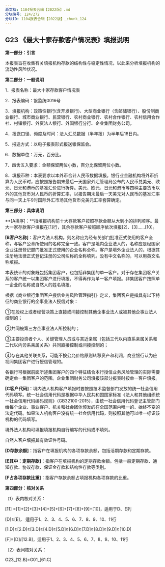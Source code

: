 ```yaml
---
源文档: 1104报表合辑【2022版】.md
分块编号: 124/272
分块ID: 1104报表合辑【2022版】_chunk_124
---
```


## G23 《最大十家存款客户情况表》填报说明

**第一部分：引言**

本报表旨在收集有关填报机构存款的结构性与稳定性情况，以此来分析填报机构的流动性风险状况。

**第二部分：一般说明**

1．报表名称：最大十家存款客户情况表

2．报表编码：银监统0016号

3．填报机构：政策性银行(含开发银行)、大型商业银行（含邮储银行）、股份制商业银行、城市商业银行、民营银行、农村商业银行、农村合作银行、农村信用合作社、村镇银行、外资法人银行、外国银行分行、企业集团财务公司。

4．报送口径、频度及时间：法人汇总数据（半年报）为半年后18日内。

5．报送方式：以电子报表形式报送银保监会。

6．数据单位：万元，百分比。

7．四舍五入要求：金额保留两位小数，百分比保留两位小数。

8．填报币种：本表要求以本外币合计人民币数据填报。银行业金融机构将外币折算为人民币时，应按照报告期末最后一天国家外汇管理局公布的人民币兑美元、欧元、日元和港币的基准汇价进行折算。美元、欧元、日元和港币等四种主要货币以外的其他货币对人民币的折算汇率，以报告期末最后一天美元对人民币的基准汇率与同一天上午9时国际外汇市场其他货币兑美元汇率套算确定。

**第三部分：具体说明**

**[A排序]：**指填报机构前十大存款客户按照存款金额从大到小的排列顺序。最大一家存款客户填报在[1]行，其余存款客户按照顺序依次填报[2]、[3]……[10]。

**[B客户名称]**：客户为法人机构，则名称应为经有关部门批准正式使用的客户全称，与客户公章所使用的名称完全一致。客户是境内企业法人的，名称应是经国家企业注册登记部门批准正式使用的企业名称全称。客户是境外企业法人的，根据其注册地法律正式登记注册的公司名称的全称填列。没有中文名称的，可以用英文名称填报。

本表统计的对象既包括集团客户，也包括非集团的单一客户。对于存在集团客户关系的客户统一以集团客户进行填报，不得再作为单一客户填报。非集团客户按照单一企业的名称或自然人的姓名填报。

根据《商业银行集团客户授信业务风险管理指引》定义，集团客户是指具有以下特征的商业银行的企事业法人授信对象：

①在股权上或者经营决策上直接或间接控制其他企事业法人或被其他企事业法人控制的；

②共同被第三方企事业法人所控制的；

③主要投资者个人、关键管理人员或与其近亲属（包括三代以内直系亲属关系和二代以内旁系亲属关系）共同直接控制或间接控制的；

④存在其他关联关系，可能不按公允价格原则转移资产和利润，商业银行认为应视同集团客户进行授信管理的。

各银行可根据前面所述集团客户的四个特征结合本行授信业务风险管理的实际需要确定单一集团客户的范围。企业集团财务公司填报该部分报表时按单一客户填报。

**[C客户代码]**：境内法人机构客户填报时要按照技术监督部门发放的统一社会信用代码填写。统一社会信用代码是根据中华人民共和国国家标准《法人和其他组织统一社会信用代码编码规则》（GB32100-2015），由统一社会信用代码登记主管部门给每个企业、事业客户、机关和社会团体颁发的在全国范围内唯一的、始终不变的法定代码。如果法人机构客户没有统一社会信用代码，则按照其他可以唯一标识该机构的代码填写。

境外法人机构可填报填报机构自行编写的代码或不填列。

自然人客户填报其有效证件号码。

**[D存款余额]**：指客户在填报机构的各项存款余额，包括活期存款和定期存款。

**[E其中：定期存款]**：指客户在填报机构的定期存款余额。包括一般定期存款、通知存款、协议存款、保证金存款和结构性存款等类别。

**[F占各项存款比重]**：指客户存款余额占填报机构各项存款的比重。

**第四部分：核对关系**

（1）表内核对关系：

[11] =[1]+[2]+[3]+[4]+[5]+[6]+[7]+[8]+[9]+[10]，适用于D、E列

[D]≥[E]， 适用于1、2、3、4、5、6、7、8、9、10、11行

[1.D]≥[2.D]≥[3.D]≥[4.D]≥[5.D]≥[6.D]≥[7.D]≥[8.D]≥[9.D]≥[10.D]

[F]=[D]/[12.B]，适用于1、2、3、4、5、6、7、8、9、10、11行

（2）表间核对关系：

G23\_[12.B]=G01\_[61.C]


